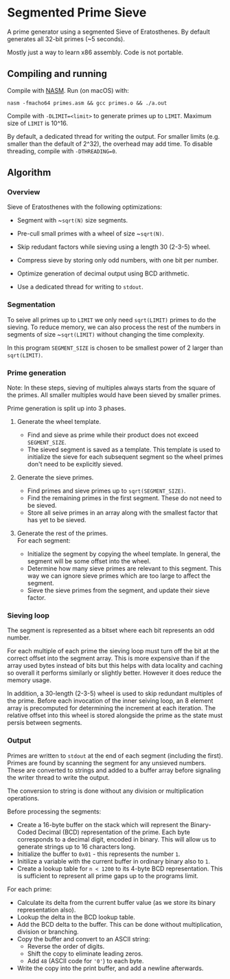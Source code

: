 # Segmented Prime Sieve

A prime generator using a segmented Sieve of Eratosthenes.
By default generates all 32-bit primes (~5 seconds).

Mostly just a way to learn x86 assembly. Code is not portable.

## Compiling and running

Compile with [NASM](https://www.nasm.us/).
Run (on macOS) with:

```shell
nasm -fmacho64 primes.asm && gcc primes.o && ./a.out
```

Compile with `-DLIMIT=<limit>` to generate primes up to `LIMIT`. Maximum size of `LIMIT` is 10^16.

By default, a dedicated thread for writing the output. For smaller limits
(e.g. smaller than the default of 2^32), the overhead may add time.
To disable threading, compile with `-DTHREADING=0`.

## Algorithm

### Overview

Sieve of Eratosthenes with the following optimizations:

* Segment with ~`sqrt(N)` size segments.

* Pre-cull small primes with a wheel of size ~`sqrt(N)`.

* Skip redudant factors while sieving using a length 30 (2-3-5) wheel.

* Compress sieve by storing only odd numbers, with one bit per number.

* Optimize generation of decimal output using BCD arithmetic.

* Use a dedicated thread for writing to `stdout`.

### Segmentation

To seive all primes up to `LIMIT` we only need `sqrt(LIMIT)` primes to do the sieving. To reduce memory, we can also process the rest of the numbers in segments of size ~`sqrt(LIMIT)` without changing the time complexity.

In this program `SEGMENT_SIZE` is chosen to be smallest power of 2 larger than `sqrt(LIMIT)`.

### Prime generation

Note: In these steps, sieving of multiples always starts from the square of the primes. All smaller multiples would have been sieved by smaller primes.

Prime generation is split up into 3 phases.

1. Generate the wheel template.

    * Find and sieve as prime while their product does not exceed `SEGMENT_SIZE`.
    * The sieved segment is saved as a template.
      This template is used to initialize the sieve for each subsequent segment so the wheel primes don't need to be explicitly sieved.

2. Generate the sieve primes.

    * Find primes and sieve primes up to `sqrt(SEGMENT_SIZE)`.
    * Find the remaining primes in the first segment. These do not need to be sieved.
    * Store all seive primes in an array along with the smallest factor that has yet to be sieved.

3. Generate the rest of the primes. \
   For each segment:

   * Initialize the segment by copying the wheel template. In general, the segment will be some offset into the wheel.
   * Determine how many sieve primes are relevant to this segment. This way we can ignore sieve primes which are too large to affect the segment.
   * Sieve the sieve primes from the segment, and update their sieve factor.

### Sieving loop

The segment is represented as a bitset where each bit represents an odd number.

For each multiple of each prime the sieving loop must turn off the bit at the correct offset into the segment array.
This is more expensive than if the array used bytes instead of bits but this helps with data locality and caching so overall it performs similarly or slightly better. However it does reduce the memory usage.

In addition, a 30-length (2-3-5) wheel is used to skip redundant multiples of the prime. Before each invocation of the inner seiving loop, an 8 element array is precomputed for determining the increment at each iteration.
The relative offset into this wheel is stored alongside the prime as the state must persis between segments.

### Output

Primes are written to `stdout` at the end of each segment (including the first). Primes are found by scanning the segment for any unsieved numbers. These are converted to strings and added to a buffer array before signaling the writer thread to write the output.

The conversion to string is done without any division or multiplication operations.

Before processing the segments:

* Create a 16-byte buffer on the stack which will represent the Binary-Coded Decimal (BCD) representation of the prime. Each byte corresponds to a decimal digit, encoded in binary. This will allow us to generate strings up to 16 characters long.
* Initialize the buffer to `0x01` - this represents the number `1`.
* Initilize a variable with the current buffer in ordinary binary also to `1`.
* Create a lookup table for `n < 1200` to its 4-byte BCD representation. This is sufficient to represent all prime gaps up to the programs limit.

For each prime:

* Calculate its delta from the current buffer value (as we store its binary representation also).
* Lookup the delta in the BCD lookup table.
* Add the BCD delta to the buffer. This can be done without multiplication, division or branching.
* Copy the buffer and convert to an ASCII string:
  * Reverse the order of digits.
  * Shift the copy to eliminate leading zeros.
  * Add `48` (ASCII code for `'0'`) to each byte.
* Write the copy into the print buffer, and add a newline afterwards.
